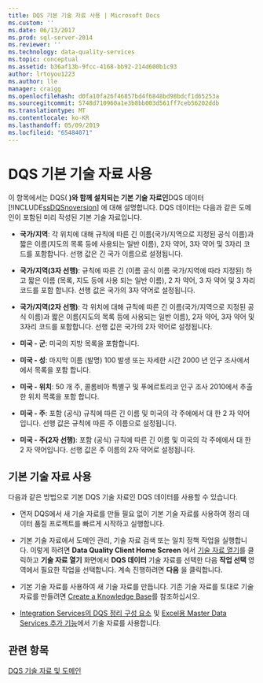 ```yaml
---
title: DQS 기본 기술 자료 사용 | Microsoft Docs
ms.custom: ''
ms.date: 06/13/2017
ms.prod: sql-server-2014
ms.reviewer: ''
ms.technology: data-quality-services
ms.topic: conceptual
ms.assetid: b36af13b-9fcc-4168-bb92-214d600b1c93
author: lrtoyou1223
ms.author: lle
manager: craigg
ms.openlocfilehash: d0fa10fa26f46857bd4f6848bd98bdcf1d65253a
ms.sourcegitcommit: 5748d710960a1e3b8bb003d561ff7ceb56202ddb
ms.translationtype: MT
ms.contentlocale: ko-KR
ms.lasthandoff: 05/09/2019
ms.locfileid: "65484071"
---
```

# <a name="using-the-dqs-default-knowledge-base"></a>DQS 기본 기술 자료 사용
  이 항목에서는 DQS( **)와 함께 설치되는 기본 기술 자료인**DQS 데이터 [!INCLUDE[ssDQSnoversion](../includes/ssdqsnoversion-md.md)] 에 대해 설명합니다. DQS 데이터는 다음과 같은 도메인이 포함된 미리 작성된 기본 기술 자료입니다.  
  
-   **국가/지역**: 각 위치에 대해 규칙에 따른 긴 이름(국가/지역으로 지정된 공식 이름)과 짧은 이름(지도의 목록 등에 사용되는 일반 이름), 2자 약어, 3자 약어 및 3자리 코드를 포함합니다.  선행 값은 긴 국가 이름으로 설정됩니다.  
  
-   **국가/지역(3자 선행)**: 규칙에 따른 긴 (이름 공식 이름 국가/지역에 따라 지정된) 하 고 짧은 이름 (목록, 지도 등에 사용 되는 일반 이름), 2 자 약어, 3 자 약어 및 3 자리 코드를 포함 합니다.  선행 값은 국가의 3자 약어로 설정됩니다.  
  
-   **국가/지역(2자 선행)**: 각 위치에 대해 규칙에 따른 긴 이름(국가/지역으로 지정된 공식 이름)과 짧은 이름(지도의 목록 등에 사용되는 일반 이름), 2자 약어, 3자 약어 및 3자리 코드를 포함합니다.  선행 값은 국가의 2자 약어로 설정됩니다.  
  
-   **미국 - 군**: 미국의 지방 목록을 포함합니다.  
  
-   **미국 - 성**: 마지막 이름 (발명) 100 발생 또는 자세한 시간 2000 년 인구 조사에서에서 목록을 포함 합니다.  
  
-   **미국 - 위치**: 50 개 주, 콜롬비아 특별구 및 푸에르토리코 인구 조사 2010에서 추출한 위치 목록을 포함 합니다.  
  
-   **미국 - 주**: 포함 (공식) 규칙에 따른 긴 이름 및 미국의 각 주에에서 대 한 2 자 약어입니다. 선행 값은 규칙에 따른 주 이름으로 설정됩니다.  
  
-   **미국 - 주(2자 선행)**: 포함 (공식) 규칙에 따른 긴 이름 및 미국의 각 주에에서 대 한 2 자 약어입니다. 선행 값은 주 이름의 2자 약어로 설정됩니다.  
  
## <a name="using-the-default-knowledge-base"></a>기본 기술 자료 사용  
 다음과 같은 방법으로 기본 DQS 기술 자료인 DQS 데이터를 사용할 수 있습니다.  
  
-   먼저 DQS에서 새 기술 자료를 만들 필요 없이 기본 기술 자료를 사용하여 정리 데이터 품질 프로젝트를 빠르게 시작하고 실행합니다.  
  
-   기본 기술 자료에서 도메인 관리, 기술 자료 검색 또는 일치 정책 작업을 실행합니다. 이렇게 하려면 **Data Quality Client Home Screen** 에서 [기술 자료 열기](../../2014/data-quality-services/data-quality-client-home-screen.md)를 클릭하고 **기술 자료 열기** 화면에서 **DQS 데이터** 기술 자료를 선택한 다음 **작업 선택** 영역에서 필요한 작업을 선택합니다. 계속 진행하려면 **다음** 을 클릭합니다.  
  
-   기본 기술 자료를 사용하여 새 기술 자료를 만듭니다. 기존 기술 자료를 토대로 기술 자료를 만들려면 [Create a Knowledge Base](../../2014/data-quality-services/create-a-knowledge-base.md)를 참조하십시오.  
  
-   [Integration Services의 DQS 정리 구성 요소](https://go.microsoft.com/fwlink/?LinkId=238830) 및 [Excel용 Master Data Services 추가 기능](../master-data-services/microsoft-excel-add-in/data-quality-matching-in-the-mds-add-in-for-excel.md)에서 기술 자료를 사용합니다.  
  
## <a name="see-also"></a>관련 항목  
 [DQS 기술 자료 및 도메인](../../2014/data-quality-services/dqs-knowledge-bases-and-domains.md)  
  
  
